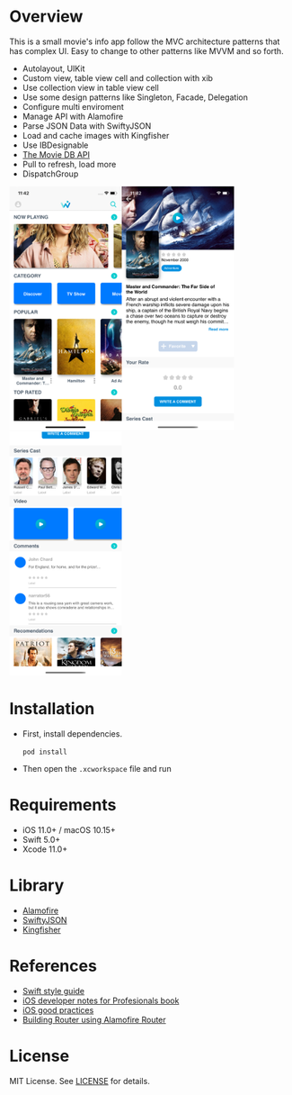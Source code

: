 # Overview

This is a small movie's info app follow the MVC architecture patterns that has complex UI. Easy to change to other patterns like MVVM and so forth.

- Autolayout, UIKit
- Custom view, table view cell and collection with xib
- Use collection view in table view cell
- Use some design patterns like Singleton, Facade, Delegation
- Configure multi enviroment
- Manage API with Alamofire
- Parse JSON Data with SwiftyJSON
- Load and cache images with Kingfisher
- Use IBDesignable
- [The Movie DB API](https://www.themoviedb.org/)
- Pull to refresh, load more
- DispatchGroup

<img src="https://github.com/xuantho000k/ios_app_example/blob/master/Screenshots/1.png" width="200"><img src="https://github.com/xuantho000k/ios_app_example/blob/master/Screenshots/2.png" width="200"><img src="https://github.com/xuantho000k/ios_app_example/blob/master/Screenshots/3.png" width="200">

# Installation

- First, install dependencies.

  `pod install`
  
- Then open the `.xcworkspace` file and run

# Requirements

- iOS 11.0+ / macOS 10.15+
- Swift 5.0+
- Xcode 11.0+

# Library

- [Alamofire](https://github.com/Alamofire/Alamofire)
- [SwiftyJSON](https://github.com/SwiftyJSON/SwiftyJSON)
- [Kingfisher](https://github.com/onevcat/Kingfisher)

# References

- [Swift style guide](https://github.com/raywenderlich/swift-style-guide)
- [iOS developer notes for Profesionals book](https://goalkicker.com/iOSBook/)
- [iOS good practices](https://github.com/futurice/ios-good-practices)
- [Building Router using Alamofire Router](https://chaione.com/blog/routers-swift-protocol-oriented-1/)

# License
MIT License. See [LICENSE](https://github.com/xuantho000k/ios_app_example/blob/master/LICENSE) for details.
